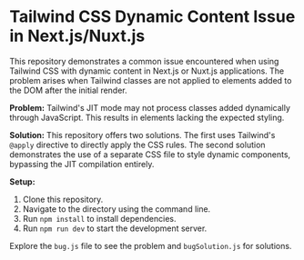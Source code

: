 # Tailwind CSS Dynamic Content Issue in Next.js/Nuxt.js

This repository demonstrates a common issue encountered when using Tailwind CSS with dynamic content in Next.js or Nuxt.js applications.  The problem arises when Tailwind classes are not applied to elements added to the DOM after the initial render. 

**Problem:** Tailwind's JIT mode may not process classes added dynamically through JavaScript.  This results in elements lacking the expected styling.

**Solution:** This repository offers two solutions.  The first uses Tailwind's `@apply` directive to directly apply the CSS rules. The second solution demonstrates the use of a separate CSS file to style dynamic components, bypassing the JIT compilation entirely.

**Setup:**
1. Clone this repository.
2. Navigate to the directory using the command line.
3. Run `npm install` to install dependencies.
4. Run `npm run dev` to start the development server.

Explore the `bug.js` file to see the problem and `bugSolution.js` for solutions.